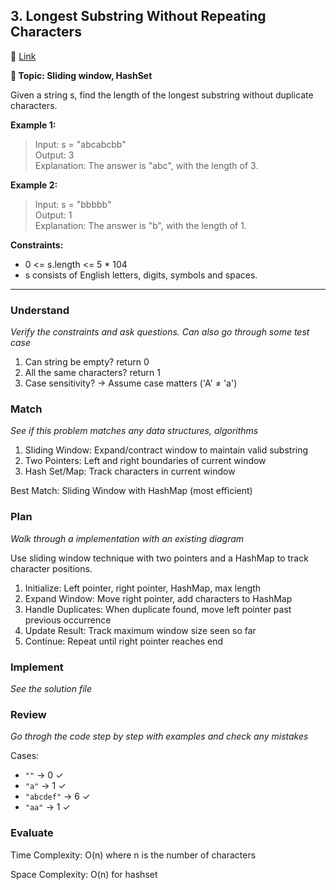 ## 3. Longest Substring Without Repeating Characters

🔗 [Link](https://leetcode.com/problems/longest-substring-without-repeating-characters/description/?envType=company&envId=tiktok&favoriteSlug=tiktok-thirty-days)

**📝 Topic: Sliding window, HashSet**

Given a string s, find the length of the longest substring without duplicate characters.

**Example 1:**

>Input: s = "abcabcbb"  
Output: 3  
Explanation: The answer is "abc", with the length of 3.  

**Example 2:**

>Input: s = "bbbbb"  
Output: 1  
Explanation: The answer is "b", with the length of 1.  

**Constraints:**

- 0 <= s.length <= 5 * 104
- s consists of English letters, digits, symbols and spaces.

---

### Understand
_Verify the constraints and ask questions. Can also go through some test case_

1. Can string be empty? return 0
2. All the same characters? return 1
3. Case sensitivity? → Assume case matters ('A' ≠ 'a')

### Match
_See if this problem matches any data structures, algorithms_

1. Sliding Window: Expand/contract window to maintain valid substring
2. Two Pointers: Left and right boundaries of current window
3. Hash Set/Map: Track characters in current window

Best Match: Sliding Window with HashMap (most efficient)

### Plan
_Walk through a implementation with an existing diagram_

Use sliding window technique with two pointers and a HashMap to track character positions.

1. Initialize: Left pointer, right pointer, HashMap, max length
2. Expand Window: Move right pointer, add characters to HashMap
3. Handle Duplicates: When duplicate found, move left pointer past previous occurrence
4. Update Result: Track maximum window size seen so far
5. Continue: Repeat until right pointer reaches end

### Implement
_See the solution file_


### Review
_Go throgh the code step by step with examples and check any mistakes_

Cases:

- `""` → 0 ✓
- `"a"` → 1 ✓
- `"abcdef"` → 6 ✓
- `"aa"` → 1 ✓

### Evaluate

Time Complexity: O(n) where n is the number of characters

Space Complexity: O(n) for hashset
